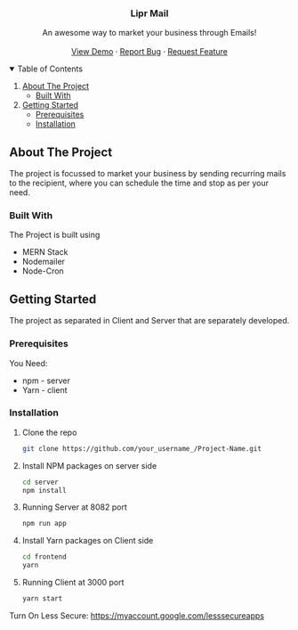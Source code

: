<p align="center">
  <h3 align="center">Lipr Mail</h3>

  <p align="center">
    An awesome way to market your business through Emails!
    <br />
    <br />
    <a href="">View Demo</a>
    ·
    <a href="">Report Bug</a>
    ·
    <a href="">Request Feature</a>
  </p>
</p>



<!-- TABLE OF CONTENTS -->
<details open="open">
  <summary>Table of Contents</summary>
  <ol>
    <li>
      <a href="#about-the-project">About The Project</a>
      <ul>
        <li><a href="#built-with">Built With</a></li>
      </ul>
    </li>
    <li>
      <a href="#getting-started">Getting Started</a>
      <ul>
        <li><a href="#prerequisites">Prerequisites</a></li>
        <li><a href="#installation">Installation</a></li>
      </ul>
    </li>
    
  </ol>
</details>



<!-- ABOUT THE PROJECT -->
## About The Project

The project is focussed to market your business by sending recurring mails to the recipient, where you can schedule the time and stop as per your need.

### Built With

The Project is built using
* MERN Stack
* Nodemailer
* Node-Cron



<!-- GETTING STARTED -->
## Getting Started

The project as separated in Client and Server that are separately developed.

### Prerequisites

You Need:
* npm - server
* Yarn - client

### Installation

1. Clone the repo
   ```sh
   git clone https://github.com/your_username_/Project-Name.git
   ```
2. Install NPM packages on server side
   ```sh
   cd server
   npm install
   ```

3. Running Server at 8082 port
    ```sh
   npm run app
   ```

4. Install Yarn packages on Client side
   ```sh
   cd frontend
   yarn
   ```
5. Running Client at 3000 port
    ```sh
   yarn start
   ```

Turn On Less Secure:
https://myaccount.google.com/lesssecureapps
